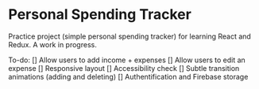 # Personal Spending Tracker

Practice project (simple personal spending tracker) for learning React and Redux. A work in progress.

To-do:
[] Allow users to add income + expenses
[] Allow users to edit an expense 
[] Responsive layout
[] Accessibility check
[] Subtle transition animations (adding and deleting)
[] Authentification and Firebase storage  